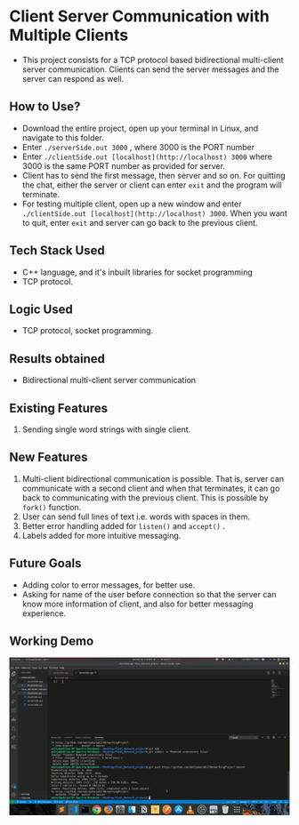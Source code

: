 # Client Server Communication with Multiple Clients

- This project consists for a TCP protocol based bidirectional multi-client server communication. Clients can send the server messages and the server can respond as well.

## How to Use?

- Download the entire project, open up your terminal in Linux, and navigate to this folder.
- Enter `./serverSide.out 3000` , where 3000 is the PORT number
- Enter `./clientSide.out [localhost](http://localhost) 3000` where 3000 is the same PORT number as provided for server.
- Client has to send the first message, then server and so on. For quitting the chat, either the server or client can enter `exit` and the program will terminate.
- For testing multiple client, open up a new window and enter `./clientSide.out [localhost](http://localhost) 3000`. When you want to quit, enter `exit` and server can go back to the previous client.

## Tech Stack Used

- C++ language, and it's inbuilt libraries for socket programming
- TCP protocol.

## Logic Used

- TCP protocol, socket programming.

## Results obtained
- Bidirectional multi-client server communication

## Existing Features

1. Sending single word strings with single client.

## New Features

1. Multi-client bidirectional communication is possible. That is, server can communicate with a second client and when that terminates, it can go back to communicating with the previous client. This is possible by `fork()` function.
2. User can send full lines of text i.e. words with spaces in them.
3. Better error handling added for `listen()` and `accept()` .
4. Labels added for more intuitive messaging.

## Future Goals

- Adding color to error messages, for better use.
- Asking for name of the user before connection so that the server can know more information of client, and also for better messaging experience.

## Working Demo
![Wokring demo GIF](demo.gif)
